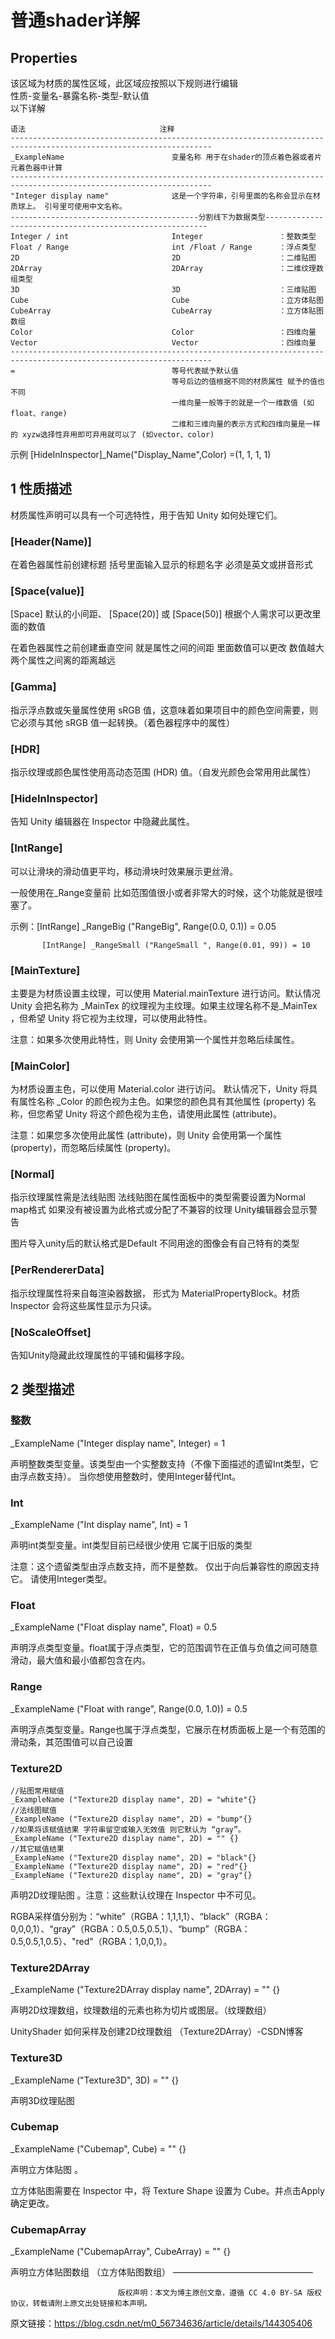<!-- 码云挂件,在码云、Typora下style无效 -->
<div style="position: absolute; right: 0 ;top: 0; opacity: 70%;">

</div>

# 普通shader详解

## Properties

该区域为材质的属性区域，此区域应按照以下规则进行编辑  
性质-变量名-暴露名称-类型-默认值  
以下详解

    语法	                            注释
    -------------------------------------------------------------------------------------------------------------------
    _ExampleName	                    变量名称 用于在shader的顶点着色器或者片元着色器中计算
    -------------------------------------------------------------------------------------------------------------------
    "Integer display name" 	            这是一个字符串，引号里面的名称会显示在材质球上。 引号里可使用中文名称。
    ------------------------------------------分割线下为数据类型---------------------------------------------------------
    Integer / int                       Integer                 ：整数类型
    Float / Range                       int /Float / Range      ：浮点类型
    2D                                  2D                      ：二维贴图
    2DArray                             2DArray                 ：二维纹理数组类型
    3D                                  3D                      ：三维贴图
    Cube                                Cube                    ：立方体贴图
    CubeArray                           CubeArray               ：立方体贴图数组
    Color                               Color                   ：四维向量
    Vector                              Vector                  ：四维向量
    -------------------------------------------------------------------------------------------------------------------
    =                                   等号代表赋予默认值
                                        等号后边的值根据不同的材质属性 赋予的值也不同
                                        一维向量一般等于的就是一个一维数值 (如float、range)
                                        二维和三维向量的表示方式和四维向量是一样的 xyzw选择性弃用即可弃用就可以了 (如vector、color)
    

示例 [HideInInspector]_Name("Display_Name",Color) =(1, 1, 1, 1)

## 1 性质描述
材质属性声明可以具有一个可选特性，用于告知 Unity 如何处理它们。
### [Header(Name)]

在着色器属性前创建标题  括号里面输入显示的标题名字 必须是英文或拼音形式

### [Space(value)]

[Space] 默认的小间距、 [Space(20)] 或  [Space(50)]  根据个人需求可以更改里面的数值

在着色器属性之前创建垂直空间  就是属性之间的间距  里面数值可以更改 数值越大两个属性之间离的距离越远

### [Gamma]

指示浮点数或矢量属性使用 sRGB 值，这意味着如果项目中的颜色空间需要，则它必须与其他 sRGB 值一起转换。（着色器程序中的属性）

### [HDR]

指示纹理或颜色属性使用高动态范围 (HDR) 值。（自发光颜色会常用用此属性）

### [HideInInspector]

告知 Unity 编辑器在 Inspector 中隐藏此属性。

### [IntRange]

可以让滑块的滑动值更平均，移动滑块时效果展示更丝滑。

一般使用在_Range变量前  比如范围值很小或者非常大的时候，这个功能就是很哇塞了。

示例：[IntRange] _RangeBig ("RangeBig", Range(0.0, 0.1)) = 0.05

           [IntRange] _RangeSmall ("RangeSmall ", Range(0.01, 99)) = 10

### [MainTexture]

主要是为材质设置主纹理，可以使用 Material.mainTexture 进行访问。默认情况Unity 会把名称为 _MainTex 的纹理视为主纹理。如果主纹理名称不是_MainTex ，但希望 Unity 将它视为主纹理，可以使用此特性。

注意：如果多次使用此特性，则 Unity 会使用第一个属性并忽略后续属性。

### [MainColor]

为材质设置主色，可以使用 Material.color 进行访问。
默认情况下，Unity 将具有属性名称 _Color 的颜色视为主色。如果您的颜色具有其他属性 (property) 名称，但您希望 Unity 将这个颜色视为主色，请使用此属性 (attribute)。

注意：如果您多次使用此属性 (attribute)，则 Unity 会使用第一个属性 (property)，而忽略后续属性 (property)。

### [Normal]

指示纹理属性需是法线贴图 法线贴图在属性面板中的类型需要设置为Normal map格式   如果没有被设置为此格式或分配了不兼容的纹理  Unity编辑器会显示警告

图片导入unity后的默认格式是Default  不同用途的图像会有自己特有的类型

### [PerRendererData]

指示纹理属性将来自每渲染器数据， 形式为 MaterialPropertyBlock。材质 Inspector 会将这些属性显示为只读。

### [NoScaleOffset]

告知Unity隐藏此纹理属性的平铺和偏移字段。

## 2 类型描述
### 整数

_ExampleName ("Integer display name", Integer) = 1

声明整数类型变量。该类型由一个实整数支持（不像下面描述的遗留Int类型，它由浮点数支持）。 当你想使用整数时，使用Integer替代Int。

### Int

_ExampleName ("Int display name", Int) = 1

声明int类型变量。int类型目前已经很少使用  它属于旧版的类型

注意：这个遗留类型由浮点数支持，而不是整数。 仅出于向后兼容性的原因支持它。 请使用Integer类型。

### Float

_ExampleName ("Float display name", Float) = 0.5

声明浮点类型变量。float属于浮点类型，它的范围调节在正值与负值之间可随意滑动，最大值和最小值都包含在内。

### Range

_ExampleName ("Float with range", Range(0.0, 1.0)) = 0.5

声明浮点类型变量。Range也属于浮点类型，它展示在材质面板上是一个有范围的滑动条，其范围值可以自己设置

### Texture2D

    //贴图常用赋值
    _ExampleName ("Texture2D display name", 2D) = "white"{}
    //法线图赋值
    _ExampleName ("Texture2D display name", 2D) = "bump"{}
    //如果将该赋值结果 字符串留空或输入无效值 则它默认为 “gray”。
    _ExampleName ("Texture2D display name", 2D) = "" {}
    //其它赋值结果
    _ExampleName ("Texture2D display name", 2D) = "black"{}
    _ExampleName ("Texture2D display name", 2D) = "red"{}
    _ExampleName ("Texture2D display name", 2D) = "gray"{}


声明2D纹理贴图 。注意：这些默认纹理在 Inspector 中不可见。

RGBA采样值分别为：“white”（RGBA：1,1,1,1）、“black”（RGBA：0,0,0,1）、“gray”（RGBA：0.5,0.5,0.5,1）、“bump”（RGBA：0.5,0.5,1,0.5）、"red"（RGBA：1,0,0,1）。

### Texture2DArray

_ExampleName ("Texture2DArray display name", 2DArray) = "" {}

声明2D纹理数组，纹理数组的元素也称为切片或图层。（纹理数组）

UnityShader 如何采样及创建2D纹理数组 （Texture2DArray）-CSDN博客

### Texture3D

_ExampleName ("Texture3D", 3D) = "" {}

声明3D纹理贴图

### Cubemap

_ExampleName ("Cubemap", Cube) = "" {}

声明立方体贴图 。

立方体贴图需要在 Inspector 中，将 Texture Shape 设置为 Cube。并点击Apply确定更改。

### CubemapArray

_ExampleName ("CubemapArray", CubeArray) = "" {}

声明立方体贴图数组 （立方体贴图数组）
————————————————

                            版权声明：本文为博主原创文章，遵循 CC 4.0 BY-SA 版权协议，转载请附上原文出处链接和本声明。

原文链接：https://blog.csdn.net/m0_56734636/article/details/144305406